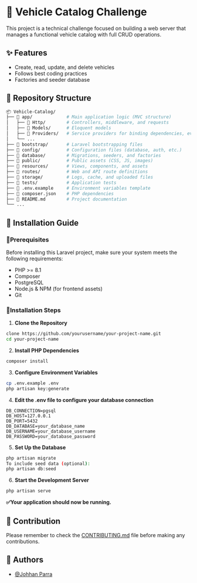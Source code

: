 # 🚗 Vehicle Catalog Challenge

This project is a technical challenge focused on building a web server that manages a functional vehicle catalog with full CRUD operations.

## ✨ Features
- Create, read, update, and delete vehicles  
- Follows best coding practices   
- Factories and seeder database

 
## 📁 Repository Structure

```bash
📦 Vehicle-Catalog/
├── 📁 app/             # Main application logic (MVC structure)
│   ├── 📁 Http/        # Controllers, middleware, and requests
│   ├── 📁 Models/      # Eloquent models
│   ├── 📁 Providers/   # Service providers for binding dependencies, event handling, and application bootstrapping
│   └── ...
├── 📁 bootstrap/       # Laravel bootstrapping files
├── 📁 config/          # Configuration files (database, auth, etc.)
├── 📁 database/        # Migrations, seeders, and factories
├── 📁 public/          # Public assets (CSS, JS, images)
├── 📁 resources/       # Views, components, and assets
├── 📁 routes/          # Web and API route definitions
├── 📁 storage/         # Logs, cache, and uploaded files
├── 📁 tests/           # Application tests
├── 📄 .env.example     # Environment variables template
├── 📄 composer.json    # PHP dependencies
├── 📄 README.md        # Project documentation
└── ...
```

## 🎯 Installation Guide
### 🏁Prerequisites 
Before installing this Laravel project, make sure your system meets the following requirements:

- PHP >= 8.1
- Composer
- PostgreSQL
- Node.js & NPM (for frontend assets)
- Git

### 🚀Installation Steps
1. __Clone the Repository__
```bash
clone https://github.com/yourusername/your-project-name.git
cd your-project-name
```
2. __Install PHP Dependencies__
```bash
composer install
```
3. __Configure Environment Variables__
```bash
cp .env.example .env
php artisan key:generate
```
4. __Edit the .env file to configure your database connection__
```env
DB_CONNECTION=pgsql
DB_HOST=127.0.0.1
DB_PORT=5432
DB_DATABASE=your_database_name
DB_USERNAME=your_database_username
DB_PASSWORD=your_database_password
```
5. __Set Up the Database__
```bash
php artisan migrate
To include seed data (optional):
php artisan db:seed
```
6. __Start the Development Server__
```bash
php artisan serve
```
__✅Your application should now be running.__

## 📌 Contribution
Please remember to check the [CONTRIBUTING.md](https://github.com/MagicExist/Vehicle-Catalog-Challenge/blob/main/CONTRIBUTING.md)  file before making any contributions.

## 👥 Authors  

- [@Johhan Parra](https://github.com/MagicExist) 